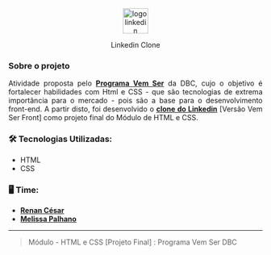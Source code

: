 <div align="center">
  <img src="https://github.com/melpalhano/Linkedin-Clone/blob/main/assets/img/logo-linkedin.png" alt="logo linkedin" style="width:50px;"/>
  <p>Linkedin Clone</p>
</div>

### Sobre o projeto
<div align="justify">

  Atividade proposta pelo <a href="https://www.dbccompany.com.br/vem-ser-dbc/"><b>Programa Vem Ser</b></a> da DBC, cujo o objetivo é fortalecer habilidades com Html e CSS - que são tecnologias de extrema importância para o mercado - pois são a base para o desenvolvimento front-end. A partir disto, foi desenvolvido o <a href='https://linkedin-clone-vem-ser-dbc.vercel.app'><b>clone do Linkedin</b></a> [Versão Vem Ser Front] como projeto final do Módulo de HTML e CSS.
 
### 🛠 Tecnologias Utilizadas:
- HTML
- CSS

### 🖥️ Time:  
- <a href='https://github.com/RenCsar'><b>Renan César</b></a>
- <a href= 'https://github.com/melpalhano'><b>Melissa Palhano</b></a>

---
> Módulo - HTML e CSS [Projeto Final] : Programa Vem Ser DBC 
